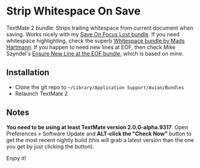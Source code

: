 # Strip Whitespace On Save

TextMate 2 bundle: Strips trailing whitespace from current document when saving. Works nicely with my [Save On Focus Lost bundle](https://github.com/bomberstudios/Save-On-Focus-Lost.tmbundle). If you need whitespace highlighting, check the superb [Whitespace bundle by Mads Hartmann](http://mads379.github.com/posts/whitespace-tmbundle). If you happen to need new lines at EOF, then check Mike Szyndel's [Ensure New Line at the EOF bundle](https://github.com/hajder/Ensure-New-Line-at-the-EOF.tmbundle), which is based on mine.

## Installation

- Clone the git repo to  `~/Library/Application Support/Avian/Bundles`
- Relaunch TextMate 2

## Notes

**You need to be using at least TextMate version 2.0.0-alpha.9317**. Open Preferences » Software Update and **ALT-click the "Check Now"** button to get the most recent nightly build (this will grab a latest version than the one you get by just clicking the button).

Enjoy it!
